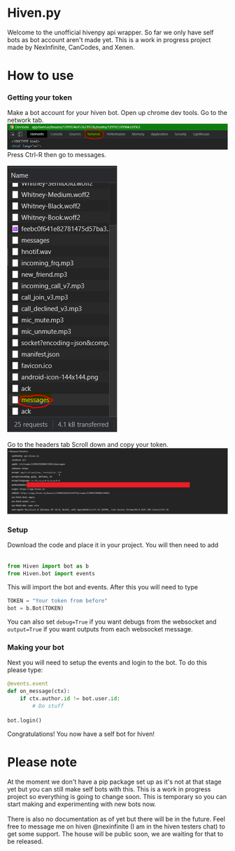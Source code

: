 # Hiven.py
Welcome to the unofficial hivenpy api wrapper. So far we only have self bots as bot account aren't made yet. 
This is a work in progress project made by NexInfinite, CanCodes, and Xenen.

# How to use

### Getting your token
Make a bot account for your hiven bot.
Open up chrome dev tools.
Go to the network tab.
![Image not found](Images/networktab.PNG)
Press Ctrl-R then go to messages.
<br><br>
![Image not found](Images/messagesimages.PNG)
<br><br>
Go to the headers tab
Scroll down and copy your token.
![Image not found](Images/authimage.png)

### Setup
Download the code and place it in your project. You will then need to add 
```python

from Hiven import bot as b
from Hiven.bot import events
```
This will import the bot and events. After this you will need to type
```python
TOKEN = "Your token from before"
bot = b.Bot(TOKEN)
```
You can also set `debug=True` if you want debugs from the websocket and `output=True` if you want outputs 
from each websocket message.

### Making your bot
Next you will need to setup the events and login to the bot. To do this please type:
```python
@events.event
def on_message(ctx):
    if ctx.author.id != bot.user.id:  
        # Do stuff

bot.login()
```
Congratulations! You now have a self bot for hiven! 

# Please note
At the moment we don't have a pip package set up as it's not at that stage yet but you can still make 
self bots with this.
This is a work in progress project so everything is going to change soon. This is temporary so you can start making
and experimenting with new bots now.
<br><br>
There is also no documentation as of yet but there will be in the future. Feel free to message me on hiven
@nexinfinite (I am in the hiven testers chat) to get some support. The house will be public soon, we are 
waiting for that to be released.
